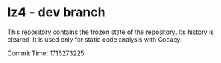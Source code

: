 # lz4 - dev branch

This repository contains the frozen state of the repository.
Its history is cleared. It is used only for static code
analysis with Codacy.

Commit Time: 1716273225